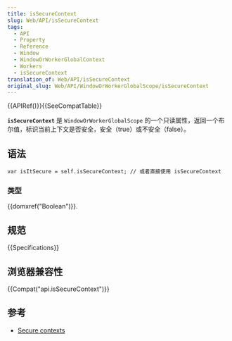 ```yaml
---
title: isSecureContext
slug: Web/API/isSecureContext
tags:
  - API
  - Property
  - Reference
  - Window
  - WindowOrWorkerGlobalContext
  - Workers
  - isSecureContext
translation_of: Web/API/isSecureContext
original_slug: Web/API/WindowOrWorkerGlobalScope/isSecureContext
---
```

{{APIRef()}}{{SeeCompatTable}}

**`isSecureContext`** 是 `WindowOrWorkerGlobalScope` 的一个只读属性，返回一个布尔值，标识当前上下文是否安全，安全（true）或不安全（false）。

## 语法

```plain
var isItSecure = self.isSecureContext; // 或者直接使用 isSecureContext
```

### 类型

{{domxref("Boolean")}}.

## 规范

{{Specifications}}

## 浏览器兼容性

{{Compat("api.isSecureContext")}}

## 参考

- [Secure contexts](/en-US/docs/Web/Security/Secure_Contexts)
